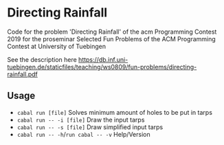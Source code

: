 # Directing Rainfall

Code for the problem 'Directing Rainfall' of the acm Programming Contest 2019 for
the proseminar Selected Fun Problems of the ACM Programming Contest at University
of Tuebingen

See the description here https://db.inf.uni-tuebingen.de/staticfiles/teaching/ws0809/fun-problems/directing-rainfall.pdf

## Usage

- `cabal run [file]` Solves minimum amount of holes to be put in tarps
- `cabal run -- -i [file]` Draw the input tarps
- `cabal run -- -s [file]` Draw simplified input tarps
- `cabal run -- -h`/`run cabal -- -v` Help/Version 
